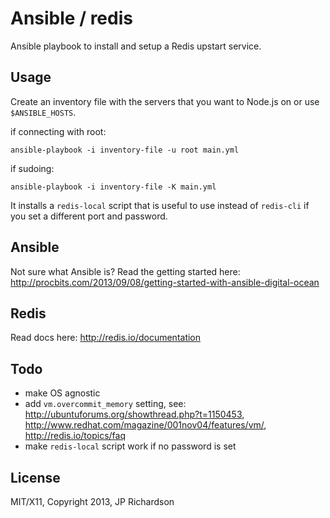 Ansible / redis
===============

Ansible playbook to install and setup a Redis upstart service.



Usage
-----

Create an inventory file with the servers that you want to Node.js on or use `$ANSIBLE_HOSTS`.

if connecting with root:

    ansible-playbook -i inventory-file -u root main.yml

if sudoing:

    ansible-playbook -i inventory-file -K main.yml

It installs a `redis-local` script that is useful to use instead of `redis-cli` if you set a different port and password.



Ansible
-------

Not sure what Ansible is? Read the getting started here: http://procbits.com/2013/09/08/getting-started-with-ansible-digital-ocean


Redis
-----

Read docs here: http://redis.io/documentation



Todo
----

- make OS agnostic
- add `vm.overcommit_memory` setting, see: http://ubuntuforums.org/showthread.php?t=1150453, http://www.redhat.com/magazine/001nov04/features/vm/, http://redis.io/topics/faq
- make `redis-local` script work if no password is set



License
-------

MIT/X11, Copyright 2013, JP Richardson
